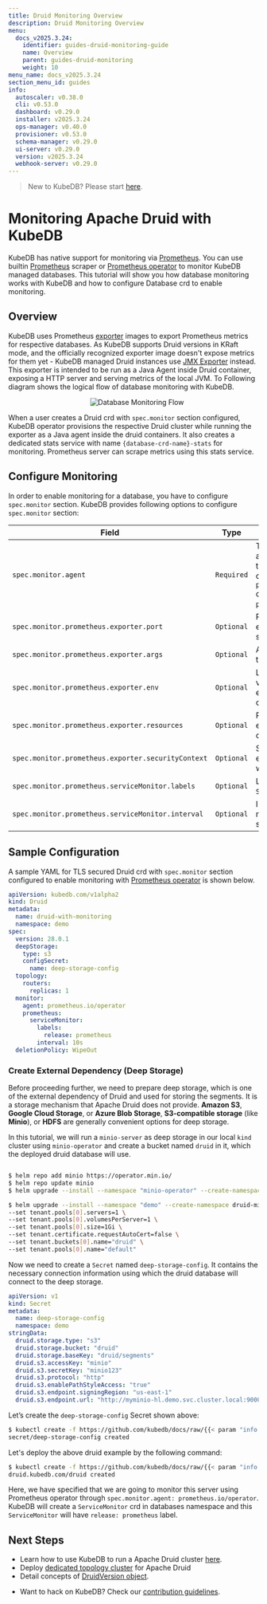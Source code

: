 ```yaml
---
title: Druid Monitoring Overview
description: Druid Monitoring Overview
menu:
  docs_v2025.3.24:
    identifier: guides-druid-monitoring-guide
    name: Overview
    parent: guides-druid-monitoring
    weight: 10
menu_name: docs_v2025.3.24
section_menu_id: guides
info:
  autoscaler: v0.38.0
  cli: v0.53.0
  dashboard: v0.29.0
  installer: v2025.3.24
  ops-manager: v0.40.0
  provisioner: v0.53.0
  schema-manager: v0.29.0
  ui-server: v0.29.0
  version: v2025.3.24
  webhook-server: v0.29.0
---
```


> New to KubeDB? Please start [here](/docs/v2025.3.24/README).

# Monitoring Apache Druid with KubeDB

KubeDB has native support for monitoring via [Prometheus](https://prometheus.io/). You can use builtin [Prometheus](https://github.com/prometheus/prometheus) scraper or [Prometheus operator](https://github.com/prometheus-operator/prometheus-operator) to monitor KubeDB managed databases. This tutorial will show you how database monitoring works with KubeDB and how to configure Database crd to enable monitoring.

## Overview

KubeDB uses Prometheus [exporter](https://prometheus.io/docs/instrumenting/exporters/#databases) images to export Prometheus metrics for respective databases. As KubeDB supports Druid versions in KRaft mode, and the officially recognized exporter image doesn't expose metrics for them yet - KubeDB managed Druid instances use [JMX Exporter](https://github.com/prometheus/jmx_exporter) instead. This exporter is intended to be run as a Java Agent inside Druid container, exposing a HTTP server and serving metrics of the local JVM. To Following diagram shows the logical flow of database monitoring with KubeDB.

<p align="center">
  <img alt="Database Monitoring Flow"  src="/docs/v2025.3.24/guides/druid/monitoring/images/druid-monitoring.png">
</p>

When a user creates a Druid crd with `spec.monitor` section configured, KubeDB operator provisions the respective Druid cluster while running the exporter as a Java agent inside the druid containers. It also creates a dedicated stats service with name `{database-crd-name}-stats` for monitoring. Prometheus server can scrape metrics using this stats service.

## Configure Monitoring

In order to enable monitoring for a database, you have to configure `spec.monitor` section. KubeDB provides following options to configure `spec.monitor` section:

| Field                                              | Type       | Uses                                                                                                                                    |
|----------------------------------------------------|------------|-----------------------------------------------------------------------------------------------------------------------------------------|
| `spec.monitor.agent`                               | `Required` | Type of the monitoring agent that will be used to monitor this database. It can be `prometheus.io/builtin` or `prometheus.io/operator`. |
| `spec.monitor.prometheus.exporter.port`            | `Optional` | Port number where the exporter side car will serve metrics.                                                                             |
| `spec.monitor.prometheus.exporter.args`            | `Optional` | Arguments to pass to the exporter sidecar.                                                                                              |
| `spec.monitor.prometheus.exporter.env`             | `Optional` | List of environment variables to set in the exporter sidecar container.                                                                 |
| `spec.monitor.prometheus.exporter.resources`       | `Optional` | Resources required by exporter sidecar container.                                                                                       |
| `spec.monitor.prometheus.exporter.securityContext` | `Optional` | Security options the exporter should run with.                                                                                          |
| `spec.monitor.prometheus.serviceMonitor.labels`    | `Optional` | Labels for `ServiceMonitor` crd.                                                                                                        |
| `spec.monitor.prometheus.serviceMonitor.interval`  | `Optional` | Interval at which metrics should be scraped.                                                                                            |

## Sample Configuration

A sample YAML for TLS secured Druid crd with `spec.monitor` section configured to enable monitoring with [Prometheus operator](https://github.com/prometheus-operator/prometheus-operator) is shown below.

```yaml
apiVersion: kubedb.com/v1alpha2
kind: Druid
metadata:
  name: druid-with-monitoring
  namespace: demo
spec:
  version: 28.0.1
  deepStorage:
    type: s3
    configSecret:
      name: deep-storage-config
  topology:
    routers:
      replicas: 1
  monitor:
    agent: prometheus.io/operator
    prometheus:
      serviceMonitor:
        labels:
          release: prometheus
        interval: 10s
  deletionPolicy: WipeOut
```

### Create External Dependency (Deep Storage)

Before proceeding further, we need to prepare deep storage, which is one of the external dependency of Druid and used for storing the segments. It is a storage mechanism that Apache Druid does not provide. **Amazon S3**, **Google Cloud Storage**, or **Azure Blob Storage**, **S3-compatible storage** (like **Minio**), or **HDFS** are generally convenient options for deep storage.

In this tutorial, we will run a `minio-server` as deep storage in our local `kind` cluster using `minio-operator` and create a bucket named `druid` in it, which the deployed druid database will use.

```bash

$ helm repo add minio https://operator.min.io/
$ helm repo update minio
$ helm upgrade --install --namespace "minio-operator" --create-namespace "minio-operator" minio/operator --set operator.replicaCount=1

$ helm upgrade --install --namespace "demo" --create-namespace druid-minio minio/tenant \
--set tenant.pools[0].servers=1 \
--set tenant.pools[0].volumesPerServer=1 \
--set tenant.pools[0].size=1Gi \
--set tenant.certificate.requestAutoCert=false \
--set tenant.buckets[0].name="druid" \
--set tenant.pools[0].name="default"

```

Now we need to create a `Secret` named `deep-storage-config`. It contains the necessary connection information using which the druid database will connect to the deep storage.

```yaml
apiVersion: v1
kind: Secret
metadata:
  name: deep-storage-config
  namespace: demo
stringData:
  druid.storage.type: "s3"
  druid.storage.bucket: "druid"
  druid.storage.baseKey: "druid/segments"
  druid.s3.accessKey: "minio"
  druid.s3.secretKey: "minio123"
  druid.s3.protocol: "http"
  druid.s3.enablePathStyleAccess: "true"
  druid.s3.endpoint.signingRegion: "us-east-1"
  druid.s3.endpoint.url: "http://myminio-hl.demo.svc.cluster.local:9000/"
```

Let’s create the `deep-storage-config` Secret shown above:

```bash
$ kubectl create -f https://github.com/kubedb/docs/raw/{{< param "info.version" >}}/docs/guides/druid/monitoring/yamls/deep-storage-config.yaml
secret/deep-storage-config created
```

Let's deploy the above druid example by the following command:

```bash
$ kubectl create -f https://github.com/kubedb/docs/raw/{{< param "info.version" >}}/docs/guides/druid/monitoring/yamls/druid-with-monitoring.yaml
druid.kubedb.com/druid created
```

Here, we have specified that we are going to monitor this server using Prometheus operator through `spec.monitor.agent: prometheus.io/operator`. KubeDB will create a `ServiceMonitor` crd in databases namespace and this `ServiceMonitor` will have `release: prometheus` label.

## Next Steps

- Learn how to use KubeDB to run a Apache Druid cluster [here](/docs/v2025.3.24/guides/druid/README).
- Deploy [dedicated topology cluster](/docs/v2025.3.24/guides/druid/clustering/overview/) for Apache Druid
- Detail concepts of [DruidVersion object](/docs/v2025.3.24/guides/druid/concepts/druidversion).

[//]: # (- Learn to use KubeDB managed Druid objects using [CLIs]&#40;/docs/guides/druid/cli/cli.md&#41;.)
- Want to hack on KubeDB? Check our [contribution guidelines](/docs/v2025.3.24/CONTRIBUTING).